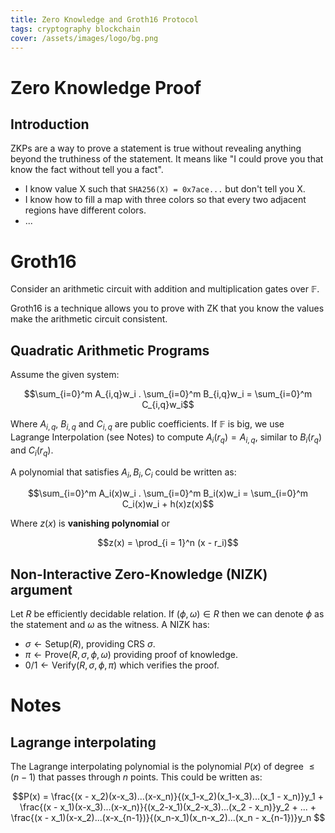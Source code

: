 ```yaml
---
title: Zero Knowledge and Groth16 Protocol
tags: cryptography blockchain
cover: /assets/images/logo/bg.png
---
```


# Zero Knowledge Proof
## Introduction

ZKPs are a way to prove a statement is true without revealing anything beyond the truthiness of the statement. It means like "I could prove you that know the fact without tell you a fact".

- I know value X such that `SHA256(X) = 0x7ace...` but don't tell you X.
- I know how to fill a map with three colors so that every two adjacent regions have different colors.
- ...

# Groth16
Consider an arithmetic circuit with addition and multiplication gates over $\mathbb{F}$. 

Groth16 is a technique allows you to prove with ZK that you know the values make the arithmetic circuit consistent.

## Quadratic Arithmetic Programs
Assume the given system:

$$\sum_{i=0}^m A_{i,q}w_i . \sum_{i=0}^m B_{i,q}w_i = \sum_{i=0}^m C_{i,q}w_i$$

Where $A_{i,q}$, $B_{i,q}$ and $C_{i,q}$ are public coefficients. If $\mathbb{F}$ is big, we use Lagrange Interpolation (see Notes) to compute $A_i(r_q) = A_{i,q}$, similar to $B_i(r_q)$ and $C_i(r_q)$.

A polynomial that satisfies $A_i, B_i, C_i$ could be written as:

$$\sum_{i=0}^m A_i(x)w_i . \sum_{i=0}^m B_i(x)w_i = \sum_{i=0}^m C_i(x)w_i + h(x)z(x)$$

Where  $z(x)$ is **vanishing polynomial** or 

$$z(x) = \prod_{i = 1}^n (x - r_i)$$ 

## Non-Interactive Zero-Knowledge (NIZK) argument

Let $R$ be efficiently decidable relation. If $(\phi,\omega) \in R$ then we can denote $\phi$ as the statement and $\omega$ as the witness. A NIZK has:

- $\sigma \leftarrow \text{Setup}(R)$, providing CRS $\sigma$.
- $\pi \leftarrow \text{Prove}(R,\sigma,\phi,\omega)$ providing proof of knowledge.
- $0/1 \leftarrow \text{Verify}(R,\sigma,\phi,\pi)$ which verifies the proof.

# Notes
## Lagrange interpolating
The Lagrange interpolating polynomial is the polynomial $P(x)$ of degree $\leq (n-1)$ that passes through $n$ points. This could be written as:

$$P(x) = \frac{(x - x_2)(x-x_3)...(x-x_n)}{(x_1-x_2)(x_1-x_3)...(x_1 - x_n)}y_1 + \frac{(x - x_1)(x-x_3)...(x-x_n)}{(x_2-x_1)(x_2-x_3)...(x_2 - x_n)}y_2 + ...  + \frac{(x - x_1)(x-x_2)...(x-x_{n-1})}{(x_n-x_1)(x_n-x_2)...(x_n - x_{n-1})}y_n $$


